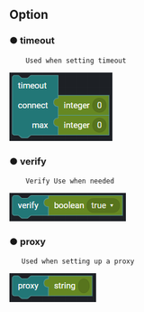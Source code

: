 ## Option

### ● timeout

        Used when setting timeout

![](../../../../img/assets/image%20%28156%29.png)

### ● verify

        Verify Use when needed

![type : ture, false](../../../../img/assets/image%20%28149%29.png)

### ● proxy

       Used when setting up a proxy

![](../../../../img/assets/image%20%28215%29.png)
